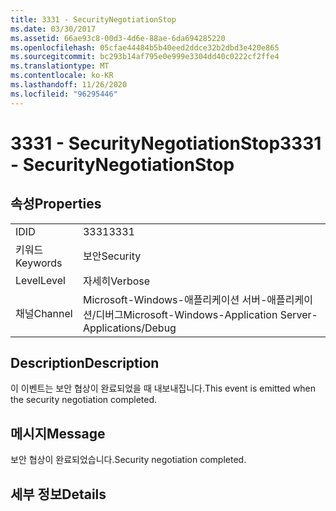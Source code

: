 ```yaml
---
title: 3331 - SecurityNegotiationStop
ms.date: 03/30/2017
ms.assetid: 66ae93c8-00d3-4d6e-88ae-6da694285220
ms.openlocfilehash: 05cfae44484b5b40eed2ddce32b2dbd3e420e865
ms.sourcegitcommit: bc293b14af795e0e999e3304dd40c0222cf2ffe4
ms.translationtype: MT
ms.contentlocale: ko-KR
ms.lasthandoff: 11/26/2020
ms.locfileid: "96295446"
---
```

# <a name="3331---securitynegotiationstop"></a><span data-ttu-id="13565-102">3331 - SecurityNegotiationStop</span><span class="sxs-lookup"><span data-stu-id="13565-102">3331 - SecurityNegotiationStop</span></span>

## <a name="properties"></a><span data-ttu-id="13565-103">속성</span><span class="sxs-lookup"><span data-stu-id="13565-103">Properties</span></span>  
  
|||  
|-|-|  
|<span data-ttu-id="13565-104">ID</span><span class="sxs-lookup"><span data-stu-id="13565-104">ID</span></span>|<span data-ttu-id="13565-105">3331</span><span class="sxs-lookup"><span data-stu-id="13565-105">3331</span></span>|  
|<span data-ttu-id="13565-106">키워드</span><span class="sxs-lookup"><span data-stu-id="13565-106">Keywords</span></span>|<span data-ttu-id="13565-107">보안</span><span class="sxs-lookup"><span data-stu-id="13565-107">Security</span></span>|  
|<span data-ttu-id="13565-108">Level</span><span class="sxs-lookup"><span data-stu-id="13565-108">Level</span></span>|<span data-ttu-id="13565-109">자세히</span><span class="sxs-lookup"><span data-stu-id="13565-109">Verbose</span></span>|  
|<span data-ttu-id="13565-110">채널</span><span class="sxs-lookup"><span data-stu-id="13565-110">Channel</span></span>|<span data-ttu-id="13565-111">Microsoft-Windows-애플리케이션 서버-애플리케이션/디버그</span><span class="sxs-lookup"><span data-stu-id="13565-111">Microsoft-Windows-Application Server-Applications/Debug</span></span>|  
  
## <a name="description"></a><span data-ttu-id="13565-112">Description</span><span class="sxs-lookup"><span data-stu-id="13565-112">Description</span></span>  

 <span data-ttu-id="13565-113">이 이벤트는 보안 협상이 완료되었을 때 내보내집니다.</span><span class="sxs-lookup"><span data-stu-id="13565-113">This event is emitted when the security negotiation completed.</span></span>  
  
## <a name="message"></a><span data-ttu-id="13565-114">메시지</span><span class="sxs-lookup"><span data-stu-id="13565-114">Message</span></span>  

 <span data-ttu-id="13565-115">보안 협상이 완료되었습니다.</span><span class="sxs-lookup"><span data-stu-id="13565-115">Security negotiation completed.</span></span>  
  
## <a name="details"></a><span data-ttu-id="13565-116">세부 정보</span><span class="sxs-lookup"><span data-stu-id="13565-116">Details</span></span>
